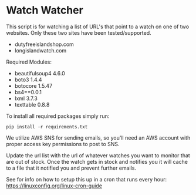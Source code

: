 # Watch Watcher

This script is for watching a list of URL's that point to a watch on one of two websites.
Only these two sites have been tested/supported.

  * dutyfreeislandshop.com 
  * longislandwatch.com


Required Modules:

* beautifulsoup4 4.6.0
* boto3 1.4.4
* botocore 1.5.47
* bs4==0.0.1
* lxml 3.7.3
* texttable 0.8.8

To install all required packages simply run:
```
pip install -r requirements.txt 
```

We utilize AWS SNS for sending emails, so you'll need an AWS account with proper access key permissions to post to SNS. 

Update the url list with the url of whatever watches you want to monitor that are out of stock. Once the watch gets in stock and notifies you it will cache to a file that it notified you and prevent further emails.

See for info on how to setup this up in a cron that runs every hour: https://linuxconfig.org/linux-cron-guide

